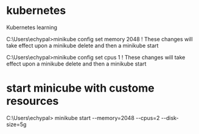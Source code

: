 # kubernetes
Kubernetes learning

C:\Users\echypal>minikube config set memory 2048
! These changes will take effect upon a minikube delete and then a minikube start

C:\Users\echypal>minikube config set cpus 1
! These changes will take effect upon a minikube delete and then a minikube start


# start minicube with custome resources


C:\Users\echypal> minikube start --memory=2048 --cpus=2 --disk-size=5g
